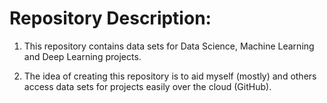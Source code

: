 # Repository Description:

1. This repository contains data sets for Data Science, Machine Learning and Deep Learning projects. 

2. The idea of creating this repository is to aid myself (mostly) and others access data sets for 
projects easily over the cloud (GitHub).  
